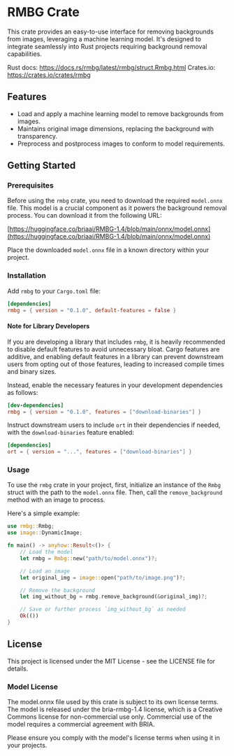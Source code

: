 # RMBG Crate

This crate provides an easy-to-use interface for removing backgrounds from images, leveraging a machine learning model.
It's designed to integrate seamlessly into Rust projects requiring background removal capabilities.

Rust docs: https://docs.rs/rmbg/latest/rmbg/struct.Rmbg.html
Crates.io: https://crates.io/crates/rmbg

## Features

- Load and apply a machine learning model to remove backgrounds from images.
- Maintains original image dimensions, replacing the background with transparency.
- Preprocess and postprocess images to conform to model requirements.

## Getting Started

### Prerequisites

Before using the `rmbg` crate, you need to download the required `model.onnx` file. This model is a crucial component as
it powers the background removal process. You can download it from the following URL:

[https://huggingface.co/briaai/RMBG-1.4/blob/main/onnx/model.onnx](https://huggingface.co/briaai/RMBG-1.4/blob/main/onnx/model.onnx)

Place the downloaded `model.onnx` file in a known directory within your project.

### Installation

Add `rmbg` to your `Cargo.toml` file:

```toml
[dependencies]
rmbg = { version = "0.1.0", default-features = false }
```

#### Note for Library Developers

If you are developing a library that includes `rmbg`, it is heavily recommended to disable default features to avoid
unnecessary bloat. Cargo features are additive, and enabling default features in a library can prevent downstream users
from opting out of those features, leading to increased compile times and binary sizes.

Instead, enable the necessary features in your development dependencies as follows:

```toml
[dev-dependencies]
rmbg = { version = "0.1.0", features = ["download-binaries"] }
```

Instruct downstream users to include `ort` in their dependencies if needed, with the `download-binaries` feature
enabled:

```toml
[dependencies]
ort = { version = "...", features = ["download-binaries"] }
```

### Usage

To use the `rmbg` crate in your project, first, initialize an instance of the `Rmbg` struct with the path to
the `model.onnx` file. Then, call the `remove_background` method with an image to process.

Here's a simple example:

```rust
use rmbg::Rmbg;
use image::DynamicImage;

fn main() -> anyhow::Result<()> {
    // Load the model
    let rmbg = Rmbg::new("path/to/model.onnx")?;

    // Load an image
    let original_img = image::open("path/to/image.png")?;

    // Remove the background
    let img_without_bg = rmbg.remove_background(&original_img)?;

    // Save or further process `img_without_bg` as needed
    Ok(())
}
```

## License

This project is licensed under the MIT License - see the LICENSE file for details.

### Model License

The model.onnx file used by this crate is subject to its own license terms. The model is released under the
bria-rmbg-1.4 license, which is a Creative Commons license for non-commercial use only. Commercial use of the model
requires a commercial agreement with BRIA.

Please ensure you comply with the model's license terms when using it in your projects.
